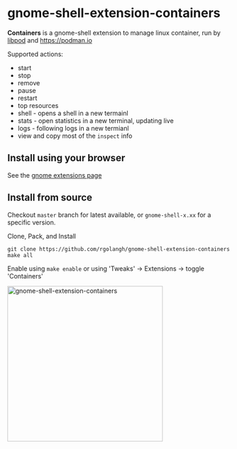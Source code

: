 # gnome-shell-extension-containers

**Containers** is a gnome-shell extension to manage linux container, run by [libpod](https://github.com/containers/libpod) and <https://podman.io>

Supported actions:

- start
- stop
- remove
- pause
- restart
- top resources
- shell - opens a shell in a new termainl
- stats - open statistics in a new terminal, updating live
- logs  - following logs in a new termianl
- view and copy most of the `inspect` info

## Install using your browser

See the [gnome extensions page](https://extensions.gnome.org/extension/1500/containers/)  

## Install from source

Checkout `master` branch for latest available, or `gnome-shell-x.xx` for a specific version.

Clone, Pack, and Install

```console
git clone https://github.com/rgolangh/gnome-shell-extension-containers
make all
```

Enable using `make enable` or using 'Tweaks' -> Extensions -> toggle 'Containers'

<p>
  <img src="screenshot.png" width="350" title="gnome-shell-extension-containers">
</p>
